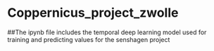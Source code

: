 # Coppernicus_project_zwolle

##The ipynb file includes the temporal deep learning model used for training and predicting values for the senshagen project
